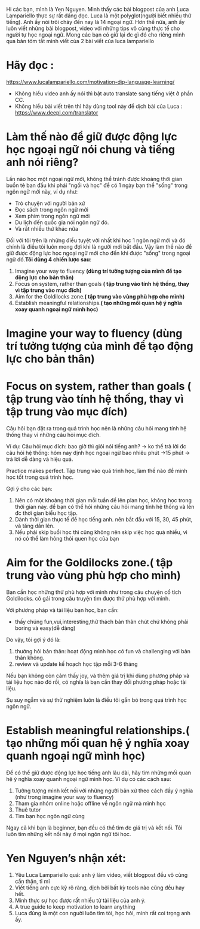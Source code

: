 Hi các bạn, mình là Yen Nguyen. 
Mình thấy các bài blogpost của anh Luca Lampariello thực sự rất đáng đọc. 
Luca là một polyglot(người biết nhiều thứ tiếng).
Anh ấy nói trôi chảy đến nay là 14 ngoại ngữ.
Hơn thế nữa, anh ấy luôn viết nhứng bài blogpost, video với những tips vô cùng thực tế cho người tự học ngoại ngữ.
Mong các bạn có giữ lại đc gì đó cho riêng mình qua bản tóm tắt mình viết của 2 bài viết của luca lampariello  

# Hãy đọc :
https://www.lucalampariello.com/motivation-dip-language-learning/
 

- Không hiểu video anh ấy nói thì bật auto translate sang tiếng việt ở phần CC. 
- Không hiểu bài viết trên thì hãy dùng tool này để dịch bài của Luca : https://www.deepl.com/translator

# Làm thế nào để giữ được động lực học ngoại ngữ nói chung và tiếng anh nói riêng? 
Lần nào học một ngoại ngữ mới, không thể tránh được khoảng thời gian buồn tẻ ban đầu khi phải "ngồi và học" để
có 1 ngày bạn thể "sống" trong ngôn ngữ mới này, ví dụ như:
- Trò chuyện với người bản xứ
- Đọc sách trong ngôn ngữ mới
- Xem phim trong ngôn ngữ mới
- Du lịch đến quốc gia nói ngôn ngữ đó.
- Và rất nhiều thứ khác nữa

Đối với tôi trên là những điều tuyệt vời nhất khi học 1 ngôn ngữ mới và đó chính là điều tôi luôn mong đợi khi là người mới bắt đầu.
Vậy làm thế nào để giữ được động lực học ngoại ngữ mới cho đến khi được "sống" trong ngoại ngữ đó.**Tôi dùng 4 chiến lược sau**:
1. Imagine your way to fluency **(dùng trí tưởng tượng của mình để tạo động lực cho bản thân)**
2. Focus on system, rather than goals **( tập trung vào tính hệ thống, thay vì tập trung vào mục đích)**
3. Aim for the Goldilocks zone.**( tập trung vào vùng phù hợp cho mình)**
4. Establish meaningful relationships.**( tạo những mối quan hệ ý nghĩa xoay quanh ngoại ngữ mình học)**

# Imagine your way to fluency (dùng trí tưởng tượng của mình để tạo động lực cho bản thân)

# Focus on system, rather than goals ( tập trung vào tính hệ thống, thay vì tập trung vào mục đích)
Câu hỏi bạn đặt ra trong quá trình học nên là những câu hỏi mang tính hệ thống thay vì những câu hỏi mục đích.

Ví dụ:
Câu hỏi mục đích: bao giờ thì giỏi nói tiếng anh? -> ko thể trả lời đc
câu hỏi hệ thống: hôm nay định học ngoại ngữ bao nhiêu phút ->15 phút -> trả lời dễ dàng và hiệu quả. 

Practice makes perfect.
Tập trung vào quá trình học, làm thế nào để mình học tốt trong quá trình học. 

Gợi ý cho các bạn:
1. Nên có một khoảng thời gian mỗi tuần để lên plan học, không học trong thời gian này. để bạn có thể hỏi những câu hỏi mang tính hệ thống và lên đc thời gian biểu học tập.
2. Dành thời gian thực tế để học tiếng anh. nên bắt đầu với 15, 30, 45 phút, và tăng dần lên.
3. Nếu phải skip buổi học thì cũng không nên skip việc học quá nhiều, vì nó có thể làm hỏng thói quen học của bạn


# Aim for the Goldilocks zone.( tập trung vào vùng phù hợp cho mình)
Bạn cần học những thứ phù hợp với mình như trong câu chuyện cổ tích Goldilocks. cô gái trong câu truyện tìm được thứ phù hợp với mình. 

Với phương pháp và tài liệu bạn học, bạn cần:
- thấy chúng fun,vui,interesting,thử thách bản thân chút chứ không phải boring và easy(dễ dàng)

Do vậy, tôi gợi ý đó là:
1. thường hỏi bản thân: hoạt động mình học có fun và challenging với bản thân không.
2. review và update kế hoạch học tập mỗi 3-6 tháng

Nếu bạn không còn cảm thấy joy, và thêm giá trị khi dùng phương pháp và tài liệu học nào đó rồi, có nghĩa là bạn cần thay đổi phương pháp hoặc tài liệu.

Sụ suy ngẫm và sự thử nghiệm luôn là điều tôi gắn bó trong quá trình học ngôn ngữ. 


# Establish meaningful relationships.( tạo những mối quan hệ ý nghĩa xoay quanh ngoại ngữ mình học)
Để có thể giữ được động lực học tiếng anh lâu dài, hãy tìm những mối quan hệ ý nghĩa xoay quanh ngoại ngữ mình học.
Ví dụ có các cách sau:
1.  Tưởng tượng mình kết nối với những người bản xứ theo cách đầy ý nghĩa (như trong imagine your way to fluency)
2. Tham gia nhóm online hoặc offline về ngôn ngữ mà mình học
3. Thuê tutor
4. Tìm bạn học ngôn ngữ cùng

Ngay cả khi bạn là beginner, bạn đều có thể tìm đc giá trị và kết nối.
Tôi luôn tìm những kết nối này ở mọi ngôn ngữ tôi học. 

# Yen Nguyen’s nhận xét:
1.	Yêu Luca Lampariello quá: anh ý làm video, viết blogpost đều vô cùng cần thận, tỉ mỉ
2.	Viết tiếng anh cực kỳ rõ ràng, dịch bởi bất kỳ tools nào cũng đều hay hết. 
3.	Mình thực sự học được rất nhiều từ tài liệu của anh ý. 
4.	A true guide to keep motivation to learn anything
5.	Luca đúng là một con người luôn tìm tòi, học hỏi, mình rất coi trọng anh ấy. 
